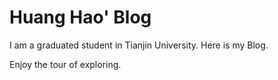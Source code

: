 # Huang Hao' Blog

I am a graduated student in Tianjin University. Here is my Blog.  

Enjoy the tour of exploring.
